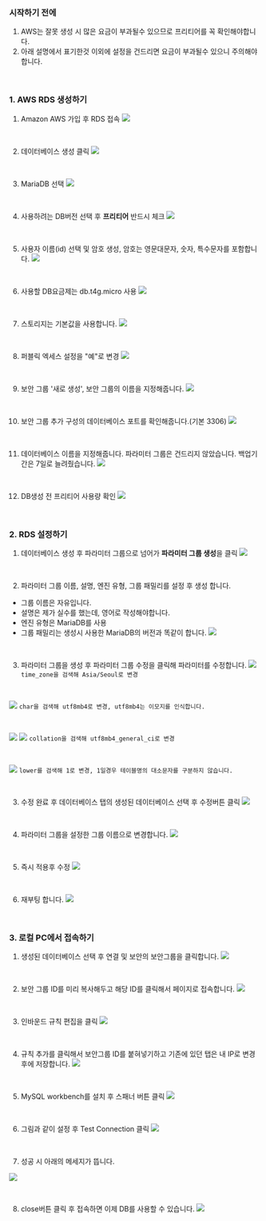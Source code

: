 
### 시작하기 전에
1. AWS는 잘못 생성 시 많은 요금이 부과될수 있으므로 프리티어를 꼭 확인해야합니다.
2. 아래 설명에서 표기한것 이외에 설정을 건드리면 요금이 부과될수 있으니 주의해야합니다.

<br>


### 1. AWS RDS 생성하기

1. Amazon AWS 가입 후 RDS 접속
![](https://i.imgur.com/agphMb4.png)

<br>


2. 데이터베이스 생성 클릭
![](https://i.imgur.com/pidH8WE.png)


<br>

3. MariaDB 선택
![](https://i.imgur.com/RhWYQJb.png)


<br>

4. 사용하려는 DB버전 선택 후 **프리티어** 반드시 체크 
![](https://i.imgur.com/kZdy4IN.png)

<br>

5. 사용자 이름(id) 선택 및 암호 생성, 암호는 영문대문자, 숫자, 특수문자를 포함합니다.
![](https://i.imgur.com/57rWfat.png)

<br>

6. 사용할 DB요금제는 db.t4g.micro 사용
![](Screenshot%202024-08-13%20at%202.02.27%20PM.png)

<br>

7. 스토리지는 기본값을 사용합니다.
![](https://i.imgur.com/Rt2A2B0.png)


<br>

8. 퍼블릭 엑세스 설정을 "예"로 변경
![](https://i.imgur.com/qpOFMuT.png)

<br>

9. 보안 그룹 '새로 생성', 보안 그룹의 이름을 지정해줍니다.
![](https://i.imgur.com/b5cZRoL.png)

<br>

10. 보안 그룹 추가 구성의 데이터베이스 포트를 확인해줍니다.(기본 3306)
![](https://i.imgur.com/Q1qykel.png)

<br>

11. 데이터베이스 이름을 지정해줍니다. 파라미터 그룹은 건드리지 않았습니다. 백업기간은 7일로 늘려줬습니다.
![](https://i.imgur.com/DZxC025.png)


<br>

12. DB생성 전 프리티어 사용량 확인
![](https://i.imgur.com/qKx7XDx.png)


<br>

###  2. RDS 설정하기

1. 데이터베이스 생성 후 파라미터 그룹으로 넘어가 **파라미터 그룹 생성**을 클릭
![](https://i.imgur.com/2aJVXO3.png)

<br>

2. 파라미터 그룹 이름, 설명, 엔진 유형, 그룹 패밀리를 설정 후 생성 합니다.
* 그룹 이름은 자유입니다.
* 설명은 제가 실수를 했는데, 영어로 작성해야합니다.
* 엔진 유형은 MariaDB를 사용
* 그룹 패밀리는 생성시 사용한 MariaDB의 버전과 똑같이 합니다.
![](https://i.imgur.com/0B0tFAo.png)

<br>

3. 파라미터 그룹을 생성 후 파라미터 그룹 수정을 클릭해 파라미터를 수정합니다.
![](https://i.imgur.com/sjuZl8M.png)
`time_zone을 검색해 Asia/Seoul로 변경`

<br>


![](https://i.imgur.com/ar3Jggd.png)
`char을 검색해 utf8mb4로 변경, utf8mb4는 이모지를 인식합니다.`

<br>



![](https://i.imgur.com/JIX03Vc.png)
![](https://i.imgur.com/kssgIpy.png)
`collation을 검색해 utf8mb4_general_ci로 변경`

<br>


![](https://i.imgur.com/r9nHsxa.png)
`lower를 검색해 1로 변경, 1일경우 테이블명의 대소문자를 구분하지 않습니다.`

<br>

3. 수정 완료 후 데이터베이스 탭의 생성된 데이터베이스 선택 후 수정버튼 클릭
![](https://i.imgur.com/PJEJChb.png)


<br>

4. 파라미터 그룹을 설정한 그룹 이름으로 변경합니다.
![](https://i.imgur.com/kKBVJ6v.png)


<br>

5. 즉시 적용후 수정
![](https://i.imgur.com/H5tiaAr.png)

<br>

6. 재부팅 합니다.
![](https://i.imgur.com/cAjyS5Z.png)

<br>

### 3. 로컬 PC에서 접속하기

1. 생성된 데이터베이스 선택 후 연결 및 보안의 보안그룹을 클릭합니다.
![](https://i.imgur.com/HXCEcwI.png)

<br>


2. 보안 그룹 ID를 미리 복사해두고 해당 ID를 클릭해서 페이지로 접속합니다.
![](https://i.imgur.com/1B8jsGm.png)

<br>

3. 인바운드 규칙 편집을 클릭
![](https://i.imgur.com/CtZubA2.png)


<br>

4. 규칙 추가를 클릭해서 보안그룹 ID를 붙혀넣기하고 기존에 있던 탭은 내 IP로 변경후에 저장합니다.
![](https://i.imgur.com/apxnbYi.png)


<br>

5. MySQL workbench를 설치 후 스패너 버튼 클릭
![](https://i.imgur.com/nSpPWIT.png)

<br>

6. 그림과 같이 설정 후 Test Connection 클릭
![](https://i.imgur.com/3w8TiPg.png)


<br>


7. 성공 시 아래의 메세지가 뜹니다. 

![](https://i.imgur.com/BybMyHp.png)


<br>


8. close버튼 클릭 후 접속하면 이제 DB를 사용할 수 있습니다.
![](https://i.imgur.com/Zhv2Enn.png)

